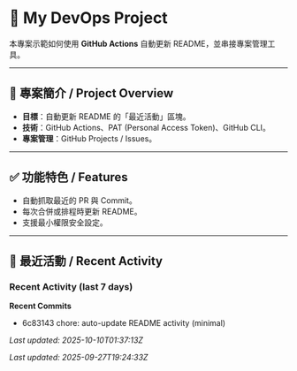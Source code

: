 
# 🚀 My DevOps Project

本專案示範如何使用 **GitHub Actions** 自動更新 README，並串接專案管理工具。

---

## 📌 專案簡介 / Project Overview
- **目標**：自動更新 README 的「最近活動」區塊。
- **技術**：GitHub Actions、PAT (Personal Access Token)、GitHub CLI。
- **專案管理**：GitHub Projects / Issues。

---

## ✅ 功能特色 / Features
- 自動抓取最近的 PR 與 Commit。
- 每次合併或排程時更新 README。
- 支援最小權限安全設定。

---


## 🔄 最近活動 / Recent Activity
<!--START_SECTION:activity-->
### Recent Activity (last 7 days)

**Recent Commits**
- 6c83143 chore: auto-update README activity (minimal)

_Last updated: 2025-10-10T01:37:13Z_
<!--END_SECTION:activity-->


_Last updated: 2025-09-27T19:24:33Z_
<!--END_SECTION:activity-->

 
